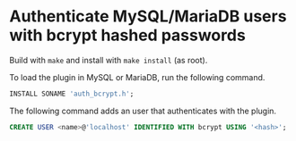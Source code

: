 # Authenticate MySQL/MariaDB users with bcrypt hashed passwords

Build with `make` and install with `make install` (as root).

To load the plugin in MySQL or MariaDB, run the following command.

```sql
INSTALL SONAME 'auth_bcrypt.h';
```

The following command adds an user that authenticates with the plugin.

```sql
CREATE USER <name>@'localhost' IDENTIFIED WITH bcrypt USING '<hash>';
```
